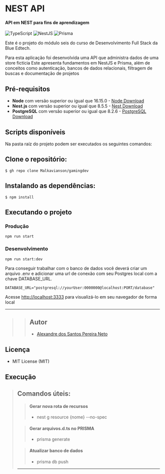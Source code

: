 # NEST API

#### API em NEST para fins de aprendizagem

![TypeScript](https://img.shields.io/badge/typescript-%23007ACC.svg?style=for-the-badge&logo=typescript&logoColor=white)
![NestJS](https://img.shields.io/badge/nestjs-%23E0234E.svg?style=for-the-badge&logo=nestjs&logoColor=white)
![Prisma](https://img.shields.io/badge/Prisma-3982CE?style=for-the-badge&logo=Prisma&logoColor=white)

Este é o projeto do módulo seis do curso de Desenvolvimento Full Stack da Blue Edtech.

Para esta aplicação foi desenvolvida uma API que administra dados de uma store fictícia
Este apresenta fundamentos em NestJS e Prisma, além de conceitos como autenticação, bancos de dados relacionais, filtragem de buscas e documentação de projetos

## Pré-requisitos

-   **Node** com versão superior ou igual que 16.15.0 - [Node Download](https://nodejs.org/pt-br/download/)
-   **Nest.js** com versão superior ou igual que 8.5.5 - [Nest Download](https://docs.nestjs.com/)
-   **PostgreSQL** com versão superior ou igual que 8.2.6 - [PostgreSQL Download](https://www.postgresql.org/download/)

## Scripts disponíveis

Na pasta raíz do projeto podem ser executados os seguintes comandos:

## Clone o repositório:

```
$ gh repo clone Malkavianson/gamingdev
```

## Instalando as dependências:

```
$ npm install
```

## Executando o projeto

### Produção

```
npm run start
```

### Desenvolvimento

```
npm run start:dev
```

Para conseguir trabalhar com o banco de dados você deverá criar um arquivo .env e adicionar uma url de conexão com seu Postgres local com a chave DATABASE_URL.

```
DATABASE_URL="postgresql://yourUser:0000000@localhost:PORT/database"
```

Acesse [http://localhost:3333](http://localhost:3333) para visualizá-lo em seu navegador de forma local

---

> > ## Autor
> >
> > -   [Alexandre dos Santos Pereira Neto](https://www.linkedin.com/in/alexandrespneto/)

## Licença

-   MIT License (MIT)

## Execução

> ## Comandos úteis:
>
> > #### Gerar nova rota de recursos
> >
> > -   nest g resource {nome} --no-spec
>
> > #### Gerar arquivos.d.ts no PRISMA
> >
> > -   prisma generate
>
> > #### Atualizar banco de dados
> >
> > -   prisma db push
>
> ---

